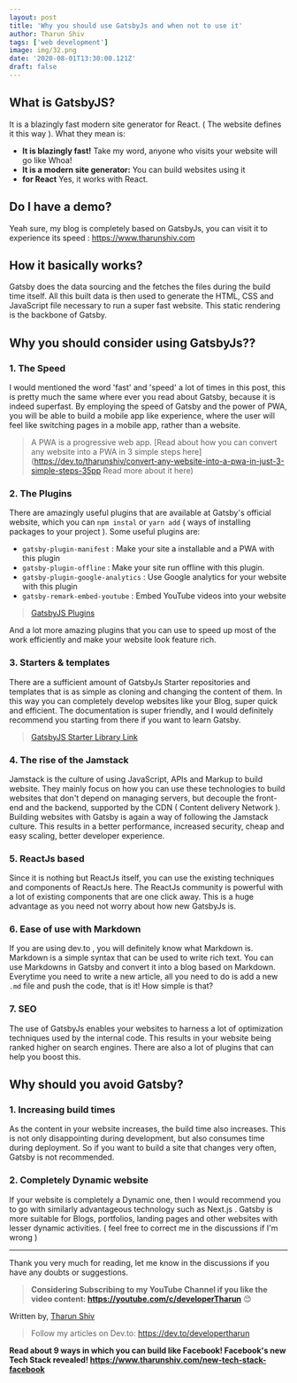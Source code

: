 ```yaml
---
layout: post
title: 'Why you should use GatsbyJs and when not to use it'
author: Tharun Shiv
tags: ['web development']
image: img/32.png
date: '2020-08-01T13:30:00.121Z'
draft: false
---
```


## What is GatsbyJS?

It is a blazingly fast modern site generator for React. ( The website defines it this way ). What they mean is:

- **It is blazingly fast!** Take my word, anyone who visits your website will go like Whoa!
- **It is a modern site generator:** You can build websites using it
- **for React** Yes, it works with React.

## Do I have a demo?

Yeah sure, my blog is completely based on GatsbyJs, you can visit it to experience its speed : https://www.tharunshiv.com

## How it basically works?

Gatsby does the data sourcing and the fetches the files during the build time itself. All this built data is then used to generate the HTML, CSS and JavaScript file necessary to run a super fast website. This static rendering is the backbone of Gatsby.

## Why you should consider using GatsbyJs??

### 1. The Speed

I would mentioned the word 'fast' and 'speed' a lot of times in this post, this is pretty much the same where ever you read about Gatsby, because it is indeed superfast. By employing the speed of Gatsby and the power of PWA, you will be able to build a mobile app like experience, where the user will feel like switching pages in a mobile app, rather than a website.

> A PWA is a progressive web app. [Read about how you can convert any website into a PWA in 3 simple steps here](https://dev.to/tharunshiv/convert-any-website-into-a-pwa-in-just-3-simple-steps-35pp Read more about it here)

### 2. The Plugins

There are amazingly useful plugins that are available at Gatsby's official website, which you can `npm instal` or `yarn add` ( ways of installing packages to your project ). Some useful plugins are:

- `gatsby-plugin-manifest` : Make your site a installable and a PWA with this plugin
- `gatsby-plugin-offline` : Make your site run offline with this plugin.
- `gatsby-plugin-google-analytics` : Use Google analytics for your website with this plugin
- `gatsby-remark-embed-youtube` : Embed YouTube videos into your website

> [GatsbyJS Plugins](https://www.gatsbyjs.org/plugins/)

And a lot more amazing plugins that you can use to speed up most of the work efficiently and make your website look feature rich.

### 3. Starters & templates

There are a sufficient amount of GatsbyJs Starter repositories and templates that is as simple as cloning and changing the content of them. In this way you can completely develop websites like your Blog, super quick and efficient. The documentation is super friendly, and I would definitely recommend you starting from there if you want to learn Gatsby.

> [GatsbyJS Starter Library Link](https://www.gatsbyjs.org/starters/?v=2)

### 4. The rise of the Jamstack

Jamstack is the culture of using JavaScript, APIs and Markup to build website. They mainly focus on how you can use these technologies to build websites that don't depend on managing servers, but decouple the front-end and the backend, supported by the CDN ( Content delivery Network ).
Building websites with Gatsby is again a way of following the Jamstack culture. This results in a better performance, increased security, cheap and easy scaling, better developer experience.

### 5. ReactJs based

Since it is nothing but ReactJs itself, you can use the existing techniques and components of ReactJs here. The ReactJs community is powerful with a lot of existing components that are one click away. This is a huge advantage as you need not worry about how new GatsbyJs is.

### 6. Ease of use with Markdown

If you are using dev.to , you will definitely know what Markdown is. Markdown is a simple syntax that can be used to write rich text. You can use Markdowns in Gatsby and convert it into a blog based on Markdown. Everytime you need to write a new article, all you need to do is add a new `.md` file and push the code, that is it! How simple is that?

### 7. SEO

The use of GatsbyJs enables your websites to harness a lot of optimization techniques used by the internal code. This results in your website being ranked higher on search engines. There are also a lot of plugins that can help you boost this.

## Why should you avoid Gatsby?

### 1. Increasing build times

As the content in your website increases, the build time also increases. This is not only disappointing during development, but also consumes time during deployment. So if you want to build a site that changes very often, Gatsby is not recommended.

### 2. Completely Dynamic website

If your website is completely a Dynamic one, then I would recommend you to go with similarly advantageous technology such as Next.js . Gatsby is more suitable for Blogs, portfolios, landing pages and other websites with lesser dynamic activities. ( feel free to correct me in the discussions if I'm wrong )

---

Thank you very much for reading, let me know in the discussions if you have any doubts or suggestions.

> **Considering Subscribing to my YouTube Channel if you like the video content: https://youtube.com/c/developerTharun** 😊

Written by,
<a href="https://www.tharunshiv.com/about">Tharun Shiv</a>

> Follow my articles on Dev.to: https://dev.to/developertharun

**Read about 9 ways in which you can build like Facebook! Facebook's new Tech Stack revealed!
https://www.tharunshiv.com/new-tech-stack-facebook**
